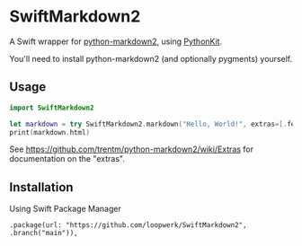 # SwiftMarkdown2

A Swift wrapper for [python-markdown2](https://github.com/trentm/python-markdown2), using [PythonKit](https://github.com/pvieito/PythonKit).

You'll need to install python-markdown2 (and optionally pygments) yourself.

## Usage

``` swift
import SwiftMarkdown2

let markdown = try SwiftMarkdown2.markdown("Hello, World!", extras=[.fencedCodeBlocks])
print(markdown.html)
```

See https://github.com/trentm/python-markdown2/wiki/Extras for documentation on the "extras".

## Installation

Using Swift Package Manager

```
.package(url: "https://github.com/loopwerk/SwiftMarkdown2", .branch("main")),
```